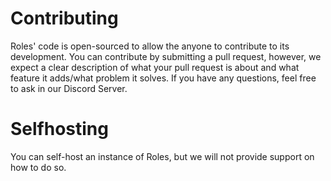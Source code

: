 # Contributing
Roles' code is open-sourced to allow the anyone to contribute to its development. You can contribute by submitting a pull request, however, we expect a clear description of what your pull request is about and what feature it adds/what problem it solves. If you have any questions, feel free to ask in our Discord Server.

# Selfhosting
You can self-host an instance of Roles, but we will not provide support on how to do so.
